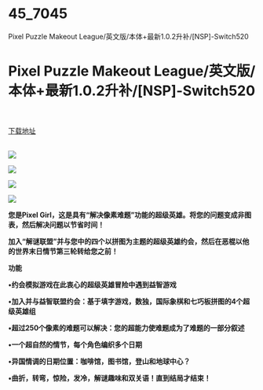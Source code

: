 # 45_7045
Pixel Puzzle Makeout League/英文版/本体+最新1.0.2升补/[NSP]-Switch520
# Pixel Puzzle Makeout League/英文版/本体+最新1.0.2升补/[NSP]-Switch520
 <br/></br>
[下载地址](https://www.switch520.cc/article/7045 "下载地址")
<br/></br>

<p><span><strong><img src="https://www.switch520.cc/muke_img/upload_art_editor_20201031-1_cf2f796d9e184cc97bb39ebdb5e3a037.jpg"></strong></span></p>
<p><span><strong><img src="https://www.switch520.cc/muke_img/upload_art_editor_20201031-1_e808eb4d88a5e5791c4874a2b1757845.jpg"></strong></span></p>
<p><span><strong><img src="https://www.switch520.cc/muke_img/upload_art_editor_20201031-1_09e14f1620532f7580b7c00acb75d51a.jpg"></strong></span></p>
<p><span><strong><img src="https://www.switch520.cc/muke_img/upload_art_editor_20201031-1_5a5b00fd8bfd629d3a09089a88efe358.jpg"></strong></span></p>
<p></p>
<p><span><strong>您是Pixel Girl，这是具有“解决像素难题”功能的超级英雄。将您的问题变成非图表，然后解决问题以节省时间！</strong></span></p>
<p><span><strong>加入“解谜联盟”并与您中的四个以拼图为主题的超级英雄约会，然后在恶棍以他的世界末日情节第三轮转给您之前！</strong></span></p>
<p></p>
<p><span><strong>功能</strong></span></p>
<p><span><strong>•约会模拟游戏在此衷心的超级英雄冒险中遇到益智游戏</strong></span></p>
<p><span><strong>•加入并与益智联盟约会：基于填字游戏，数独，国际象棋和七巧板拼图的4个超级英雄组</strong></span></p>
<p><span><strong>•超过250个像素的难题可以解决：您的超能力使难题成为了难题的一部分叙述</strong></span></p>
<p><span><strong>•一个超自然的情节，每个角色编织多个日期</strong></span></p>
<p><span><strong>•异国情调的日期位置：咖啡馆，图书馆，登山和地球中心？</strong></span></p>
<p><span><strong>•曲折，转弯，惊险，发冷，解谜趣味和双关语！直到结局才结束！</strong></span></p>
<p></p>
<p></p>
